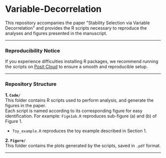 # Variable-Decorrelation

This repository accompanies the paper "Stability Selection via Variable Decorrelation" and provides the R scripts necessary to reproduce the analyses and figures presented in the manuscript.

---

### Reproducibility Notice  

If you experience difficulties installing R packages, we recommend running the scripts on [Posit Cloud](https://posit.co/cloud/) to ensure a smooth and reproducible setup.

---

### Repository Structure  

**1. `Code/`**  
This folder contains R scripts used to perform analysis, and generate the figures in the paper.  
Each script is named according to its corresponding figure for easy identification. For example: `Fige1ab.R` reproduces sub-figure (a) and (b) of Figure 1.

- `Toy_example.R` reproduces the toy example described in Section 1.


**2. `Figure/`**  
This folder contains the plots generated by the scripts, saved in `.pdf` format. 

---



